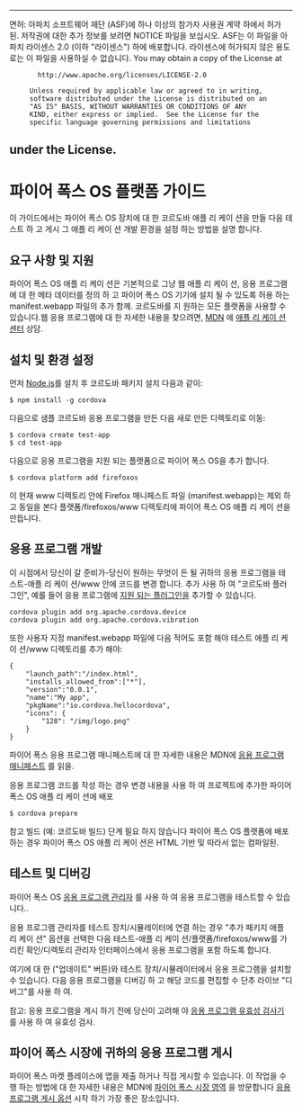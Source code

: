 * * *

면허: 아파치 소프트웨어 재단 (ASF)에 하나 이상의 참가자 사용권 계약 하에서 허가 된. 저작권에 대한 추가 정보를 보려면 NOTICE 파일을 보십시오. ASF는 이 파일을 아파치 라이센스 2.0 (이하 "라이센스") 하에 배포합니다. 라이센스에 허가되지 않은 용도로는 이 파일을 사용하실 수 없습니다. You may obtain a copy of the License at

           http://www.apache.org/licenses/LICENSE-2.0
    
         Unless required by applicable law or agreed to in writing,
         software distributed under the License is distributed on an
         "AS IS" BASIS, WITHOUT WARRANTIES OR CONDITIONS OF ANY
         KIND, either express or implied.  See the License for the
         specific language governing permissions and limitations
    

## under the License.

# 파이어 폭스 OS 플랫폼 가이드

이 가이드에서는 파이어 폭스 OS 장치에 대 한 코르도바 애플 리 케이 션을 만들 다음 테스트 하 고 게시 그 애플 리 케이 션 개발 환경을 설정 하는 방법을 설명 합니다.

## 요구 사항 및 지원

파이어 폭스 OS 애플 리 케이 션은 기본적으로 그냥 웹 애플 리 케이 션, 응용 프로그램에 대 한 메타 데이터를 정의 하 고 파이어 폭스 OS 기기에 설치 될 수 있도록 허용 하는 manifest.webapp 파일의 추가 함께. 코르도바를 지 원하는 모든 플랫폼을 사용할 수 있습니다.웹 응용 프로그램에 대 한 자세한 내용을 찾으려면, [MDN][1] 에 [애플 리 케이 션 센터][2] 상담.

 [1]: https://developer.mozilla.org/en-US/
 [2]: https://developer.mozilla.org/en-US/Apps

## 설치 및 환경 설정

먼저 [Node.js][3]를 설치 후 코르도바 패키지 설치 다음과 같이:

 [3]: http://nodejs.org/

    $ npm install -g cordova
    

다음으로 샘플 코르도바 응용 프로그램을 만든 다음 새로 만든 디렉토리로 이동:

    $ cordova create test-app
    $ cd test-app
    

다음으로 응용 프로그램을 지원 되는 플랫폼으로 파이어 폭스 OS을 추가 합니다.

    $ cordova platform add firefoxos
    

이 현재 www 디렉토리 안에 Firefox 매니페스트 파일 (manifest.webapp)는 제외 하 고 동일을 본다 플랫폼/firefoxos/www 디렉토리에 파이어 폭스 OS 애플 리 케이 션을 만듭니다.

## 응용 프로그램 개발

이 시점에서 당신이 갈 준비가-당신이 원하는 무엇이 든 될 귀하의 응용 프로그램을 테스트-애플 리 케이 션/www 안에 코드를 변경 합니다. 추가 사용 하 여 "코르도바 플러그인", 예를 들어 응용 프로그램에 [지원 되는 플러그인을]() 추가할 수 있습니다.

    cordova plugin add org.apache.cordova.device
    cordova plugin add org.apache.cordova.vibration
    

또한 사용자 지정 manifest.webapp 파일에 다음 적어도 포함 해야 테스트 애플 리 케이 션/www 디렉토리를 추가 해야:

    { 
        "launch_path":"/index.html",
        "installs_allowed_from":["*"],
        "version":"0.0.1",
        "name":"My app",
        "pkgName":"io.cordova.hellocordova",
        "icons": {
            "128": "/img/logo.png"
        }
    }
    

파이어 폭스 응용 프로그램 매니페스트에 대 한 자세한 내용은 MDN에 [응용 프로그램 매니페스트][4] 를 읽을.

 [4]: https://developer.mozilla.org/en-US/Apps/Developing/Manifest

응용 프로그램 코드를 작성 하는 경우 변경 내용을 사용 하 여 프로젝트에 추가한 파이어 폭스 OS 애플 리 케이 션에 배포

    $ cordova prepare
    

참고 빌드 (예: 코르도바 빌드) 단계 필요 하지 않습니다 파이어 폭스 OS 플랫폼에 배포 하는 경우 파이어 폭스 OS 애플 리 케이 션은 HTML 기반 및 따라서 없는 컴파일된.

## 테스트 및 디버깅

파이어 폭스 OS [응용 프로그램 관리자][5] 를 사용 하 여 응용 프로그램을 테스트할 수 있습니다..

 [5]: https://developer.mozilla.org/en-US/Firefox_OS/Using_the_App_Manager

응용 프로그램 관리자를 테스트 장치/시뮬레이터에 연결 하는 경우 "추가 패키지 애플 리 케이 션" 옵션을 선택한 다음 테스트-애플 리 케이 션/플랫폼/firefoxos/www를 가리킨 확인/디렉토리 관리자 인터페이스에서 응용 프로그램을 포함 하도록 합니다.

여기에 대 한 ("업데이트" 버튼)와 테스트 장치/시뮬레이터에서 응용 프로그램을 설치할 수 있습니다. 다음 응용 프로그램을 디버깅 하 고 해당 코드를 편집할 수 단추 라이브 "디버그"를 사용 하 여.

참고: 응용 프로그램을 게시 하기 전에 당신이 고려해 야 [응용 프로그램 유효성 검사기][6] 를 사용 하 여 유효성 검사.

 [6]: https://marketplace.firefox.com/developers/validator

## 파이어 폭스 시장에 귀하의 응용 프로그램 게시

파이어 폭스 마켓 플레이스에 앱을 제출 하거나 직접 게시할 수 있습니다. 이 작업을 수행 하는 방법에 대 한 자세한 내용은 MDN에 [파이어 폭스 시장 영역][7] 을 방문합니다 [응용 프로그램 게시 옵션][8] 시작 하기 가장 좋은 장소입니다.

 [7]: https://developer.mozilla.org/en-US/Marketplace
 [8]: https://developer.mozilla.org/en-US/Marketplace/Publishing/Publish_options